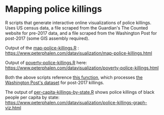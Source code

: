 # Mapping police killings
R scripts that generate interactive online visualizations of police killings. Uses US census data, a file scraped from the Guardian's The Counted website for pre-2017 data, and a file scraped from the Washington Post for post-2017 (some GIS assembly required). 

Output of the [map-police-killings.R](map-police-killings.R)
: 
https://www.peterphalen.com/datavisualization/map-police-killings.html

Output of [poverty-police-killings.R](poverty-police-killings.R) here: 
https://www.peterphalen.com/datavisualization/poverty-police-killings.html

 Both the above scripts reference [this function](process-wapost-killings.R), which processes [the Washington Post's dataset](https://www.washingtonpost.com/graphics/national/police-shootings-2017/) for post-2017 killings.

The output of [per-capita-killings-by-state.R](per-capita-killings-by-state.R) shows police killings of black people per capita by state:
https://www.peterphalen.com/datavisualization/police-killings-graph-viz.html
